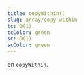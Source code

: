 ```yaml
---
title: copyWithin()
slug: array/copy-within
tc: O(1)
tcColor: green
sc: O(1)
scColor: green
---
```

en `copyWithin`.